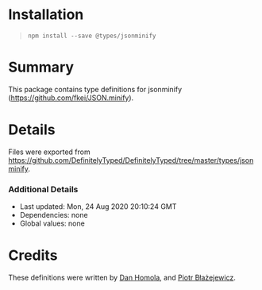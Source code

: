 # Installation
> `npm install --save @types/jsonminify`

# Summary
This package contains type definitions for jsonminify (https://github.com/fkei/JSON.minify).

# Details
Files were exported from https://github.com/DefinitelyTyped/DefinitelyTyped/tree/master/types/jsonminify.

### Additional Details
 * Last updated: Mon, 24 Aug 2020 20:10:24 GMT
 * Dependencies: none
 * Global values: none

# Credits
These definitions were written by [Dan Homola](https://github.com/no23reason), and [Piotr Błażejewicz](https://github.com/peterblazejewicz).
